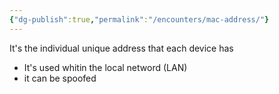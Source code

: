 ```yaml
---
{"dg-publish":true,"permalink":"/encounters/mac-address/"}
---
```


It's the individual unique address that each device has
- It's used whitin the local netword (LAN)
- it can be spoofed